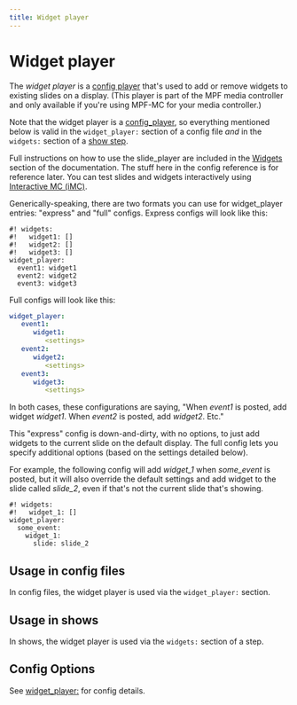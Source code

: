 ```yaml
---
title: Widget player
---
```


# Widget player


The *widget player* is a
[config player](index.md)
that's used to add or remove widgets to existing slides on a display.
(This player is part of the MPF media controller and only available if
you're using MPF-MC for your media controller.)

Note that the widget player is a
[config_player](index.md),
so everything mentioned below is valid in the `widget_player:` section
of a config file *and* in the `widgets:` section of a
[show step](../shows/content.md).

Full instructions on how to use the slide_player are included in the
[Widgets](../mc/widgets/index.md) section of the
documentation. The stuff here in the config reference is for reference
later. You can test slides and widgets interactively using
[Interactive MC (iMC)](../tools/imc.md).

Generically-speaking, there are two formats you can use for
widget_player entries: "express" and "full" configs. Express configs
will look like this:

``` mpf-mc-config
#! widgets:
#!   widget1: []
#!   widget2: []
#!   widget3: []
widget_player:
  event1: widget1
  event2: widget2
  event3: widget3
```

Full configs will look like this:

``` yaml
widget_player:
   event1:
      widget1:
         <settings>
   event2:
      widget2:
         <settings>
   event3:
      widget3:
         <settings>
```

In both cases, these configurations are saying, "When *event1* is
posted, add widget *widget1*. When *event2* is posted, add *widget2*.
Etc."

This "express" config is down-and-dirty, with no options, to just add
widgets to the current slide on the default display. The full config
lets you specify additional options (based on the settings detailed
below).

For example, the following config will add *widget_1* when *some_event*
is posted, but it will also override the default settings and add widget
to the slide called *slide_2*, even if that's not the current slide
that's showing.

``` mpf-mc-config
#! widgets:
#!   widget_1: []
widget_player:
  some_event:
    widget_1:
      slide: slide_2
```

## Usage in config files

In config files, the widget player is used via the `widget_player:`
section.

## Usage in shows

In shows, the widget player is used via the `widgets:` section of a
step.

## Config Options

See [widget_player:](../config/widget_player.md) for config
details.
